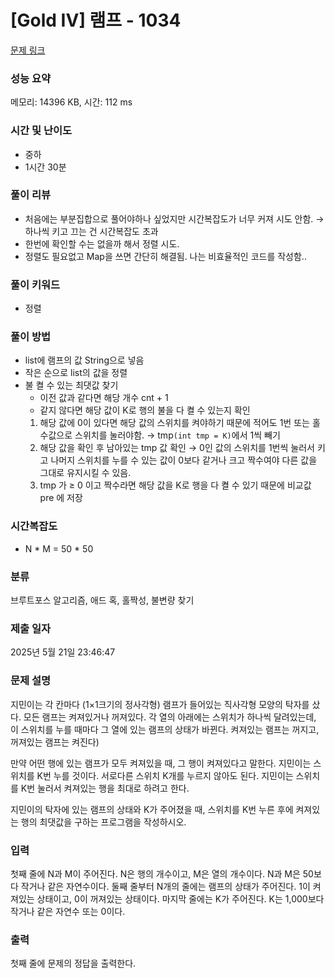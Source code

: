 # [Gold IV] 램프 - 1034 

[문제 링크](https://www.acmicpc.net/problem/1034) 

### 성능 요약

메모리: 14396 KB, 시간: 112 ms

### 시간 및 난이도

- 중하
- 1시간 30분

### 풀이 리뷰

- 처음에는 부분집합으로 풀어야하나 싶었지만 시간복잡도가 너무 커져 시도 안함. → 하나씩 키고 끄는 건 시간복잡도 초과
- 한번에 확인할 수는 없을까 해서 정렬 시도.
- 정렬도 필요없고 Map을 쓰면 간단히 해결됨. 나는 비효율적인 코드를 작성함..

### 풀이 키워드

- 정렬

### 풀이 방법

- list에 램프의 값 String으로 넣음
- 작은 순으로 list의 값을 정렬
- 불 켤 수 있는 최댓값 찾기
    - 이전 값과 같다면 해당 개수 cnt + 1
    - 같지 않다면 해당 값이 K로 행의 불을 다 켤 수 있는지 확인
    1. 해당 값에 0이 있다면 해당 값의 스위치를 켜야하기 때문에 적어도 1번 또는 홀수값으로 스위치를 눌러야함. 
    → tmp`(int tmp = K)`에서 1씩 빼기
    2. 해당 값을 확인 후 남아있는 tmp 값 확인
    → 0인 값의 스위치를 1번씩 눌러서 키고 나머지 스위치를 누를 수 있는 값이 0보다 같거나 크고 짝수여야 다른 값을 그대로 유지시킬 수 있음.
    3. tmp 가 ≥ 0 이고 짝수라면 해당 값을 K로 행을 다 켤 수 있기 때문에 비교값 pre 에 저장

### 시간복잡도

- N * M = 50 * 50

### 분류

브루트포스 알고리즘, 애드 혹, 홀짝성, 불변량 찾기

### 제출 일자

2025년 5월 21일 23:46:47

### 문제 설명

<p>지민이는 각 칸마다 (1×1크기의 정사각형) 램프가 들어있는 직사각형 모양의 탁자를 샀다. 모든 램프는 켜져있거나 꺼져있다. 각 열의 아래에는 스위치가 하나씩 달려있는데, 이 스위치를 누를 때마다 그 열에 있는 램프의 상태가 바뀐다. 켜져있는 램프는 꺼지고, 꺼져있는 램프는 켜진다)</p>

<p>만약 어떤 행에 있는 램프가 모두 켜져있을 때, 그 행이 켜져있다고 말한다. 지민이는 스위치를 K번 누를 것이다. 서로다른 스위치 K개를 누르지 않아도 된다. 지민이는 스위치를 K번 눌러서 켜져있는 행을 최대로 하려고 한다.</p>

<p>지민이의 탁자에 있는 램프의 상태와 K가 주어졌을 때, 스위치를 K번 누른 후에 켜져있는 행의 최댓값을 구하는 프로그램을 작성하시오.</p>

### 입력 

 <p>첫째 줄에 N과 M이 주어진다. N은 행의 개수이고, M은 열의 개수이다. N과 M은 50보다 작거나 같은 자연수이다. 둘째 줄부터 N개의 줄에는 램프의 상태가 주어진다. 1이 켜져있는 상태이고, 0이 꺼져있는 상태이다. 마지막 줄에는 K가 주어진다. K는 1,000보다 작거나 같은 자연수 또는 0이다.</p>

### 출력 

 <p>첫째 줄에 문제의 정답을 출력한다.</p>

